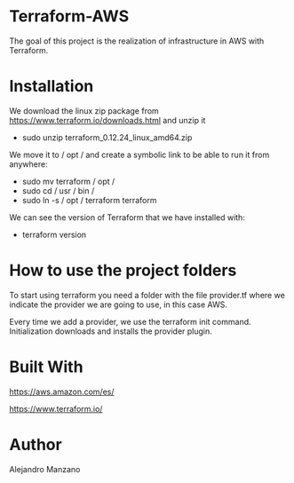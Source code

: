 # Terraform-AWS
 The goal of this project is the realization of infrastructure in AWS with Terraform.

# Installation
We download the linux zip package from https://www.terraform.io/downloads.html and unzip it

- sudo unzip terraform_0.12.24_linux_amd64.zip

We move it to / opt / and create a symbolic link to be able to run it from anywhere:

- sudo mv terraform / opt /
- sudo cd / usr / bin /
- sudo ln -s / opt / terraform terraform

We can see the version of Terraform that we have installed with:

- terraform version

# How to use the project folders


To start using terraform you need a folder with the file provider.tf where we indicate the provider we are going to use, in this case AWS.

Every time we add a provider, we use the terraform init command. 
Initialization downloads and installs the provider plugin.

# Built With

https://aws.amazon.com/es/

https://www.terraform.io/

# Author
Alejandro Manzano

